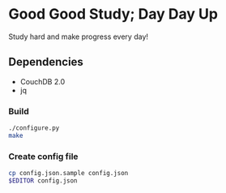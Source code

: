# Good Good Study; Day Day Up

Study hard and make progress every day!

## Dependencies

* CouchDB 2.0
* jq

### Build

```bash
./configure.py
make
```

### Create config file

```bash
cp config.json.sample config.json
$EDITOR config.json
```
